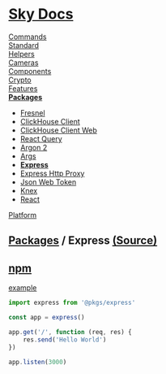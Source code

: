 <!--- This Express was auto-generated using "npx sky readme" --> 

# [Sky Docs](../../README.md)

[Commands](..%2F..%2F%5Fcommands%2FREADME.md)   
[Standard](..%2F..%2Fstandard%2FREADME.md)   
[Helpers](..%2F..%2Fhelpers%2FREADME.md)   
[Cameras](..%2F..%2Fcameras%2FREADME.md)   
[Components](..%2F..%2Fcomponents%2FREADME.md)   
[Crypto](..%2F..%2Fcrypto%2FREADME.md)   
[Features](..%2F..%2Ffeatures%2FREADME.md)   
**[Packages](..%2F..%2Fpkgs%2FREADME.md)**   
* [Fresnel](..%2F..%2Fpkgs%2F%40artsy%2Ffresnel%2FREADME.md)
* [ClickHouse Client](..%2F..%2Fpkgs%2F%40clickhouse%2Fclient%2FREADME.md)
* [ClickHouse Client Web](..%2F..%2Fpkgs%2F%40clickhouse%2Fclient-web%2FREADME.md)
* [React Query](..%2F..%2Fpkgs%2F%40tanstack%2Freact-query%2FREADME.md)
* [Argon 2](..%2F..%2Fpkgs%2Fargon2%2FREADME.md)
* [Args](..%2F..%2Fpkgs%2Fargs%2FREADME.md)
* **[Express](..%2F..%2Fpkgs%2Fexpress%2FREADME.md)**
* [Express Http Proxy](..%2F..%2Fpkgs%2Fexpress-http-proxy%2FREADME.md)
* [Json Web Token](..%2F..%2Fpkgs%2Fjsonwebtoken%2FREADME.md)
* [Knex](..%2F..%2Fpkgs%2Fknex%2FREADME.md)
* [React](..%2F..%2Fpkgs%2Freact%2FREADME.md)
  
[Platform](..%2F..%2Fplatform%2FREADME.md)   

## [Packages](..%2F..%2Fpkgs%2FREADME.md) / Express [(Source)](..%2F..%2Fpkgs%2Fexpress%2F)

  
## [npm](https://www.npmjs.com/package/express)

[example](../../%5Fexamples/@pkgs/express)

```ts
import express from '@pkgs/express'

const app = express()

app.get('/', function (req, res) {
    res.send('Hello World')
})

app.listen(3000)

```